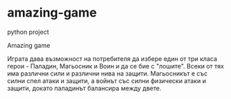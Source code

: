 # amazing-game
python project

Amazing game

Играта дава възможност на потребителя да избере един от три класа герои - Паладин, Магьосник и Воин и да се бие с "лошите".
Всеки от тях има различни сили и различни нива на защити. Магьосникът е със силни спел атаки и защити, а войнът със силни физически атаки и защити, докато паладинът балансира между двете.
